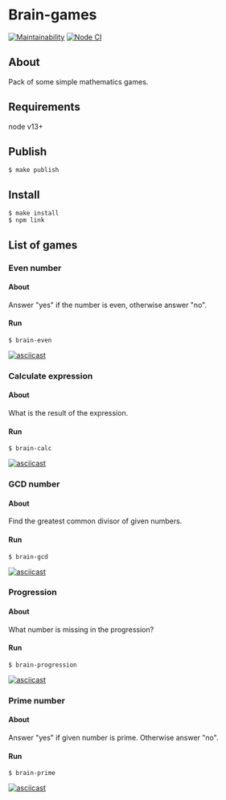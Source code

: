 # Brain-games

[![Maintainability](https://api.codeclimate.com/v1/badges/b4174ee7f828f10066da/maintainability)](https://codeclimate.com/github/ArkadyKid/frontend-project-lvl1/maintainability)
[![Node CI](https://github.com/ArkadyKid/frontend-project-lvl1/workflows/CI/badge.svg)](https://github.com/ArkadyKid/frontend-project-lvl1/actions)

## About
Pack of some simple mathematics games.

## Requirements

node v13+

## Publish
````
$ make publish
````

## Install
```
$ make install
$ npm link
````

## List of games

### Even number

#### About
Answer "yes" if the number is even, otherwise answer "no".

#### Run
````
$ brain-even
````

[![asciicast](https://asciinema.org/a/ab1Pde4QrmHC2vl2ItwkrUZvr.png)](https://asciinema.org/a/ab1Pde4QrmHC2vl2ItwkrUZvr)

### Calculate expression

#### About
What is the result of the expression.

#### Run
````
$ brain-calc
````

[![asciicast](https://asciinema.org/a/kH08hFBoXi3rtEWoOt9Vsp36X.png)](https://asciinema.org/a/kH08hFBoXi3rtEWoOt9Vsp36X)

### GCD number

#### About
Find the greatest common divisor of given numbers.

#### Run
````
$ brain-gcd
````

[![asciicast](https://asciinema.org/a/rGM5DOf9OX58n1c4VYO6pAGUV.png)](https://asciinema.org/a/rGM5DOf9OX58n1c4VYO6pAGUV)

### Progression

#### About
What number is missing in the progression?

#### Run
````
$ brain-progression
````

[![asciicast](https://asciinema.org/a/W8b1uSfxaIG1UW7VAp9LYMDvL.png)](https://asciinema.org/a/W8b1uSfxaIG1UW7VAp9LYMDvL)

### Prime number

#### About
Answer "yes" if given number is prime. Otherwise answer "no".

#### Run
````
$ brain-prime
````

[![asciicast](https://asciinema.org/a/SeWk3hDDrHaSD8lxnl4KHQr5S.png)](https://asciinema.org/a/SeWk3hDDrHaSD8lxnl4KHQr5S)
